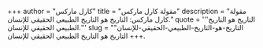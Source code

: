 +++
author = "كارل ماركس"
title = "مقولة كارل ماركس"
description = "مقولة كارل ماركس: التاريخ هو التاريخ الطبيعي الحقيقي للإنسان."
quote = '''التاريخ هو التاريخ الطبيعي الحقيقي للإنسان.''' 
slug = "التاريخ-هو-التاريخ-الطبيعي-الحقيقي-للإنسان"
+++
التاريخ هو التاريخ الطبيعي الحقيقي للإنسان.
